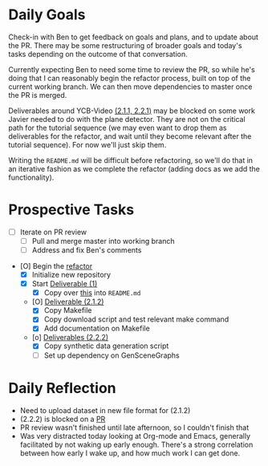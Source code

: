 # Daily Goals

Check-in with Ben to get feedback on goals and plans, and to update about the
PR. There may be some restructuring of broader goals and today's tasks
depending on the outcome of that conversation.

Currently expecting Ben to need some time to review the PR, so while he's doing
that I can reasonably begin the refactor process, built on top of the current
working branch. We can then move dependencies to master once the PR is merged.

Deliverables around YCB-Video [(2.1.1, 2.2.1)](RefactorDerenderingUsingGenSceneGraphs.md#Deliverables) may be blocked on some work
Javier needed to do with the plane detector. They are not on the critical path
for the tutorial sequence (we may even want to drop them as deliverables for
the refactor, and wait until they become relevant after the tutorial sequence).
For now we'll just skip them.

Writing the `README.md` will be difficult before refactoring, so we'll do that
in an iterative fashion as we complete the refactor (adding docs as we add the
functionality).

# Prospective Tasks

* [ ] Iterate on PR review
    * [ ] Pull and merge master into working branch
    * [ ] Address and fix Ben's comments
* [O] Begin the [refactor](RefactorDerenderingUsingGenSceneGraphs.md)
    * [X] Initialize new repository
    * [X] Start [Deliverable (1)](RefactorDerenderingUsingGenSceneGraphs.md#Deliverables)
        * [X] Copy over [this](https://docs.google.com/document/d/1Hb6dmcatRCZpUXJI3ImoNVos_J4IffrMxbiwPsCtft0/edit#heading=h.7rmiigac9sxb) into `README.md`
    * [O] [Deliverable (2.1.2)](RefactorDerenderingUsingGenSceneGraphs.md#Deliverables)
        * [X] Copy Makefile
        * [X] Copy download script and test relevant make command
        * [X] Add documentation on Makefile
    * [o] [Deliverables (2.2.2)](RefactorDerenderingUsingGenSceneGraphs.md#Deliverables)
        * [X] Copy synthetic data generation script
        * [ ] Set up dependency on GenSceneGraphs

# Daily Reflection

* Need to upload dataset in new file format for (2.1.2)
* (2.2.2) is blocked on a [PR](https://github.com/probcomp/GenSceneGraphs.jl/pull/205)
* PR review wasn't finished until late afternoon, so I couldn't finish that
* Was very distracted today looking at Org-mode and Emacs, generally
  facilitated by not waking up early enough. There's a strong correlation
  between how early I wake up, and how much work I can get done.
